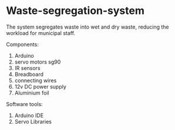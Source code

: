 # Waste-segregation-system
The system segregates waste into wet and dry waste, reducing the workload for municipal staff.

Components:
1. Arduino
2. servo motors sg90
3. IR sensors
4. Breadboard
5. connecting wires
6. 12v DC power supply
7. Aluminium foil

Software tools:

1. Arduino IDE
2. Servo Libraries

